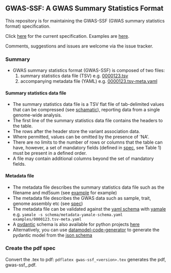 ## GWAS-SSF: A GWAS Summary Statistics Format

This repository is for maintaining the GWAS-SSF (GWAS summary statistics format) specification. 

Click [here](gwas-ssf_v1.0.0.pdf) for the current specification. 
Examples are [here](examples).

Comments, suggestions and issues are welcome via the issue tracker.


### Summary

* GWAS summary statistics format (GWAS-SSF) is composed of two files:
  1. summary statistics data file (TSV) e.g. [0000123.tsv](examples/0000123.tsv)
  2. accompanying metadata file (YAML) e.g. [0000123.tsv-meta.yaml](examples/0000123.tsv-meta.yaml)

#### Summary statistics data file
* The summary statistics data file is a TSV flat file of tab-delimited values that can be compressed (see [schamatic](images/schematic.png)), reporting data from a single genome-wide analysis. 
* The first line of the summary statistics data file contains the headers to the table. 
* The rows after the header store the variant association data. 
* Where permitted, values can be omitted by the presence of 'NA'. 
* There are no limits to the number of rows or columns that the table can have, however, a set of mandatory fields (defined in [spec](gwas-ssf_v1.0.0.pdf), see Table 1) must be present in a defined order. 
* A file may contain additional columns beyond the set of mandatory fields. 

#### Metadata file
* The metadata file describes the summary statistics data file such as the filename and md5sum (see [example](examples/0000123.yaml) for example)
* The metadata file describes the GWAS data such as sample, trait, genome assembly etc (see [spec](gwas-ssf_v1.0.0.pdf))
* The metadata file can be validated against the [yaml schema](schema/metadata-yamale-schema.yaml) with [yamale](https://github.com/23andMe/Yamale) e.g. `yamale -s schema/metadata-yamale-schema.yaml examples/0000123.tsv-meta.yaml`
* A [pydantic](https://docs.pydantic.dev/) schema is also available for python projects [here](schema/metadata.py)
* Alternatively, you can use [datamodel-code-generator](https://koxudaxi.github.io/datamodel-code-generator/) to generate the pydantic model from the [json schema](schema/metadata-json-schema.json)

### Create the pdf spec
Convert the .tex to pdf:
`pdflatex gwas-ssf_<version>.tex` generates the pdf, gwas-ssf_<version>.pdf.
